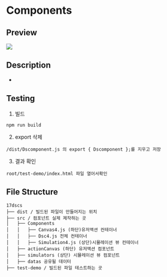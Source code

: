 # Components

## Preview

![](./images/example.gif)

## Description

-

## Testing

1. 빌드

```
npm run build
```

2. export 삭제

```
/dist/Dscomponent.js 의 export { Dscomponent };를 지우고 저장
```

3. 결과 확인

```
root/test-demo/index.html 파일 열어서확인
```

## File Structure

```
17dscs
├── dist / 빌드된 파일이 만들어지는 위치
├── src / 컴포넌트 실제 제작하는 곳
│   ├── Components
│   │   ├── Canvas4.js (하단)유저액션 컨테이너
│   │   ├── Dsc4.js 전체 컨테이너
│   │   ├── Simulation4.js (상단)시뮬레이션 뷰 컨테이너
│   ├── actionCanvas (하단) 유저액션 컴포넌트
│   ├── simulators (상단) 시뮬레이션 뷰 컴포넌트
│   ├── datas 공유될 데이터
├── test-demo / 빌드된 파일 테스트하는 곳
```
